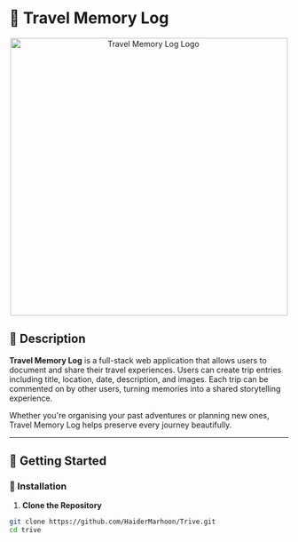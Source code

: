 # 🧳 Travel Memory Log

<p align="center">
  <img src="https://github.com/user-attachments/assets/e4a250d1-6b01-4526-beba-3328db80d4bd" alt="Travel Memory Log Logo" width="500"/>
</p>

## 📖 Description

**Travel Memory Log** is a full-stack web application that allows users to document and share their travel experiences. Users can create trip entries including title, location, date, description, and images. Each trip can be commented on by other users, turning memories into a shared storytelling experience.

Whether you're organising your past adventures or planning new ones, Travel Memory Log helps preserve every journey beautifully.

---

## 🚀 Getting Started

### 🔧 Installation

1. **Clone the Repository**

```bash
git clone https://github.com/HaiderMarhoon/Trive.git
cd trive
